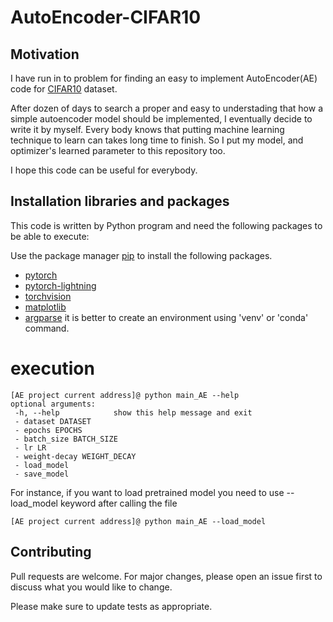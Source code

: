 # AutoEncoder-CIFAR10

## Motivation
 I have run in to problem for finding an easy to implement AutoEncoder(AE) code for [CIFAR10](https://www.cs.toronto.edu/~kriz/cifar.html) dataset.
 
 After dozen of days to search a proper and easy to understading that how a simple autoencoder model should be implemented, I eventually decide to write it by myself. Every body knows that putting machine learning technique to learn can takes long time to finish. So I put my model, and optimizer's learned parameter to this repository too.
 
 I hope this code can be useful for everybody.
 
 ## Installation libraries and packages
 This code is written by Python program and need the following packages to be able to execute:
 
 Use the package manager [pip](https://pip.pypa.io/en/stable/) to install the following packages.
 - [pytorch](https://pytorch.org)
 - [pytorch-lightning](https://pypi.org/project/pytorch-lightning/)
 - [torchvision](https://pytorch.org)
 - [matplotlib](https://pypi.org/project/matplotlib/)
 - [argparse](https://pypi.org/project/argparse/)
 it is better to create an environment using 'venv' or 'conda' command.
 # execution
 ```
 [AE project current address]@ python main_AE --help
 optional arguments:
  -h, --help            show this help message and exit
  - dataset DATASET
  - epochs EPOCHS
  - batch_size BATCH_SIZE
  - lr LR
  - weight-decay WEIGHT_DECAY
  - load_model
  - save_model

 ```
 For instance, if you want to load pretrained model you need to use --load_model keyword after calling the file
 ```
 [AE project current address]@ python main_AE --load_model
 ```
 
 ## Contributing
Pull requests are welcome. For major changes, please open an issue first to discuss what you would like to change.

Please make sure to update tests as appropriate.
